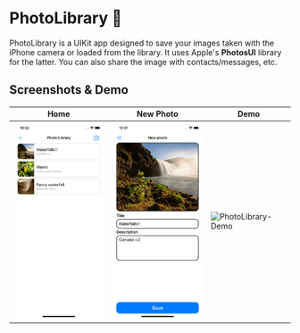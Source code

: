 # PhotoLibrary 🌄
PhotoLibrary is a UIKit app designed to save your images taken with the iPhone camera or loaded from the library. It uses Apple's **PhotosUI** library for the latter. You can also share the image with contacts/messages, etc.

## Screenshots & Demo
| Home | New Photo | Demo
| --- | --- | --- |
| <img src="images/Image-PhotoLibrary-Home.png" alt="PhotoLibrary-Home" width="200" /> | <img src="images/Image-PhotoLibrary-NewPhoto.png" alt="PhotoLibrary-NewPhoto" width="200" /> | <img src="images/gifs/Gif-PhotoLibrary-Demo.gif" alt="PhotoLibrary-Demo" width="200" /> |
